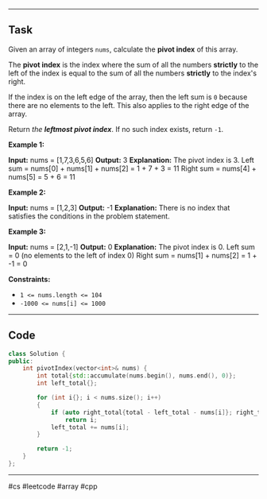 ___
## Task
Given an array of integers `nums`, calculate the **pivot index** of this array.

The **pivot index** is the index where the sum of all the numbers **strictly** to the left of the index is equal to the sum of all the numbers **strictly** to the index's right.

If the index is on the left edge of the array, then the left sum is `0` because there are no elements to the left. This also applies to the right edge of the array.

Return _the **leftmost pivot index**_. If no such index exists, return `-1`.

**Example 1:**

**Input:** nums = [1,7,3,6,5,6]
**Output:** 3
**Explanation:**
The pivot index is 3.
Left sum = nums[0] + nums[1] + nums[2] = 1 + 7 + 3 = 11
Right sum = nums[4] + nums[5] = 5 + 6 = 11

**Example 2:**

**Input:** nums = [1,2,3]
**Output:** -1
**Explanation:**
There is no index that satisfies the conditions in the problem statement.

**Example 3:**

**Input:** nums = [2,1,-1]
**Output:** 0
**Explanation:**
The pivot index is 0.
Left sum = 0 (no elements to the left of index 0)
Right sum = nums[1] + nums[2] = 1 + -1 = 0

**Constraints:**

- `1 <= nums.length <= 104`
- `-1000 <= nums[i] <= 1000`
___
## Code
```cpp
class Solution {
public:
    int pivotIndex(vector<int>& nums) {
        int total{std::accumulate(nums.begin(), nums.end(), 0)};
        int left_total{};

        for (int i{}; i < nums.size(); i++)
        {
            if (auto right_total{total - left_total - nums[i]}; right_total == left_total)
                return i;
            left_total += nums[i];
        }

        return -1;
    }
};
```
___
#cs #leetcode #array #cpp
